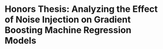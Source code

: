 # Honors Thesis: Analyzing the Effect of Noise Injection on Gradient Boosting Machine Regression Models

